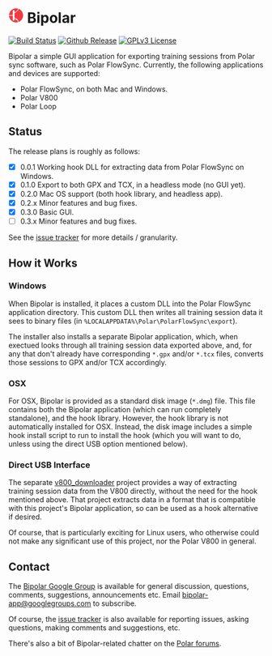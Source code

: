# [![PMDA++](qrc/icon/bipolar30.png)](#) Bipolar
[![Build Status](http://api.travis-ci.org/pcolby/bipolar.svg?branch=master)](https://travis-ci.org/pcolby/bipolar)
[![Github Release](http://img.shields.io/github/release/pcolby/bipolar.svg)](https://github.com/pcolby/bipolar/releases/latest)
[![GPLv3 License](http://img.shields.io/badge/license-GPLv3-blue.svg)](https://www.gnu.org/copyleft/gpl.html)

Bipolar a simple GUI application for exporting training sessions from Polar
sync software, such as Polar FlowSync.  Currently, the following applications
and devices are supported:

* Polar FlowSync, on both Mac and Windows.
* Polar V800
* Polar Loop

## Status

The release plans is roughly as follows:

- [x] 0.0.1 Working hook DLL for extracting data from Polar FlowSync on Windows.
- [x] 0.1.0 Export to both GPX and TCX, in a headless mode (no GUI yet).
- [x] 0.2.0 Mac OS support (both hook library, and headless app).
- [x] 0.2.x Minor features and bug fixes.
- [x] 0.3.0 Basic GUI.
- [ ] 0.3.x Minor features and bug fixes.

See the [issue tracker](https://github.com/pcolby/bipolar/issues?state=open)
for more details / granularity.

## How it Works

### Windows

When Bipolar is installed, it places a custom DLL into the Polar FlowSync
application directory. This custom DLL then writes all training session data it
sees to binary files (in `%LOCALAPPDATA%\Polar\PolarFlowSync\export`).

The installer also installs a separate Bipolar application, which, when exectued
looks through all training session data exported above, and, for any that don't
already have corresponding `*.gpx` and/or `*.tcx` files, converts those sessions
to GPX and/or TCX accordingly.

### OSX

For OSX, Bipolar is provided as a standard disk image (`*.dmg`) file. This file
contains both the Bipolar application (which can run completely standalone), and
the hook library.  However, the hook library is not automatically installed for
OSX. Instead, the disk image includes a simple hook install script to run to
install the hook (which you will want to do, unless using the direct USB option
mentioned below).

### Direct USB Interface

The separate [v800_downloader](https://github.com/profanum429/v800_downloader)
project provides a way of extracting training session data from the V800
directly, without the need for the hook mentioned above. That project extracts
data in a format that is compatible with this project's Bipolar application, so
can be used as a hook alternative if desired.

Of course, that is particularly exciting for Linux users, who otherwise could
not make any significant use of this project, nor the Polar V800 in general.

## Contact

The [Bipolar Google Group](http://groups.google.com/d/forum/bipolar-app) is
available for general discussion, questions, comments, suggestions,
announcements etc.  Email bipolar-app@googlegroups.com to subscribe.

Of course, the [issue tracker](https://github.com/pcolby/bipolar/issues?state=open)
is also available for reporting issues, asking questions, making comments and
suggestions, etc.

There's also a bit of Bipolar-related chatter on the
[Polar forums](http://forum.polar.fi/showthread.php?t=29092).
